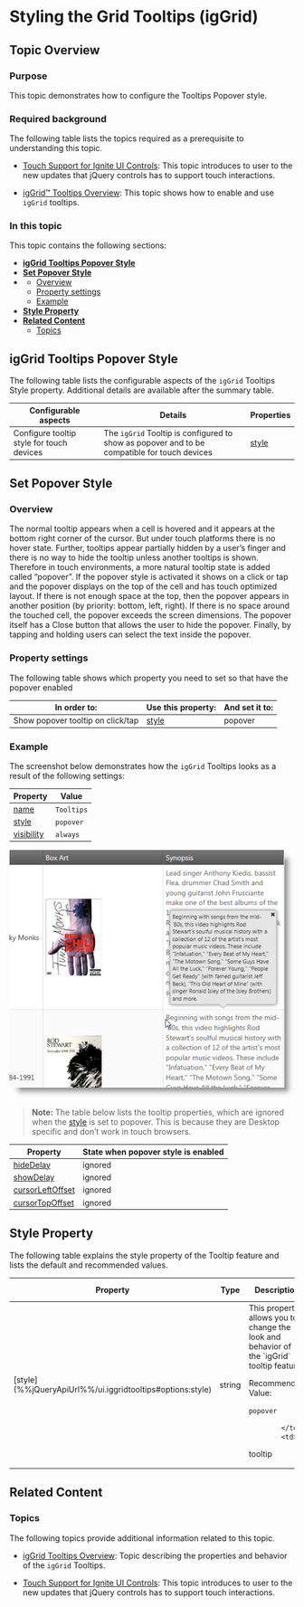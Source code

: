﻿<!--
|metadata|
{
    "fileName": "iggrid-popover-style-for-tooltips",
    "controlName": "igGrid",
    "tags": []
}
|metadata|
-->

# Styling the Grid Tooltips (igGrid)

## Topic Overview

### Purpose

This topic demonstrates how to configure the Tooltips Popover style.

### Required background

The following table lists the topics required as a prerequisite to understanding this topic.

- [Touch Support for Ignite UI Controls](Touch-Support-for-NetAdvantage-for-jQuery-Controls.html): This topic introduces to user to the new updates that jQuery controls has to support touch interactions.

- [igGrid™ Tooltips Overview](igGrid-Tooltips-Overview.html): This topic shows how to enable and use `igGrid` tooltips.



### In this topic

This topic contains the following sections:

-   [**igGrid Tooltips Popover Style**](#summary)
-   [**Set Popover Style**](#popover)
-   -   [Overview](#popover-overview)
    -   [Property settings](#popover-property)
    -   [Example](#popover-example)
-   [**Style Property**](#style)
-   [**Related Content**](#related-content)
    -   [Topics](#topics)


## <a id="summary"></a> igGrid Tooltips Popover Style

The following table lists the configurable aspects of the `igGrid` Tooltips Style property. Additional details are available after the summary table.

Configurable aspects | Details | Properties
---|---|---
Configure tooltip style for touch devices | The `igGrid` Tooltip is configured to show as popover and to be compatible for touch devices | [style](%%jQueryApiUrl%%/ui.iggridtooltips#options:style)



## <a id="popover"></a> Set Popover Style

### <a id="popover-overview"></a> Overview

The normal tooltip appears when a cell is hovered and it appears at the bottom right corner of the cursor. But under touch platforms there is no hover state. Further, tooltips appear partially hidden by a user’s finger and there is no way to hide the tooltip unless another tooltips is shown. Therefore in touch environments, a more natural tooltip state is added called “popover”. If the popover style is activated it shows on a click or tap and the popover displays on the top of the cell and has touch optimized layout. If there is not enough space at the top, then the popover appears in another position (by priority: bottom, left, right). If there is no space around the touched cell, the popover exceeds the screen dimensions. The popover itself has a Close button that allows the user to hide the popover. Finally, by tapping and holding users can select the text inside the popover.

### <a id="popover-property"></a> Property settings

The following table shows which property you need to set so that have the popover enabled

In order to: | Use this property: | And set it to:
---|---|---
Show popover tooltip on click/tap | [style](%%jQueryApiUrl%%/ui.iggridtooltips#options:style) | popover



### <a id="popover-example"></a> Example

The screenshot below demonstrates how the `igGrid` Tooltips looks as a result of the following settings:

Property | Value
---|---
[name](%%jQueryApiUrl%%/ui.iggridtooltips#options:name) | `Tooltips`
[style](%%jQueryApiUrl%%/ui.iggridtooltips#options:style) | `popover`
[visibility](%%jQueryApiUrl%%/ui.iggridtooltips#options:visibility) | `always`


![](images/03_TouchGrid_TooltipsPopover_1.png)

> **Note:** The table below lists the tooltip properties, which are ignored when the [style](%%jQueryApiUrl%%/ui.iggridtooltips#options:style) is set to popover. This is because they are Desktop specific and don’t work in touch browsers.

Property | State when popover style is enabled
---|---
[hideDelay](%%jQueryApiUrl%%/ui.iggridtooltips#options:hideDelay) | ignored
[showDelay](%%jQueryApiUrl%%/ui.iggridtooltips#options:showDelay) | ignored
[cursorLeftOffset](%%jQueryApiUrl%%/ui.iggridtooltips#options:cursorLeftOffset) | ignored
[cursorTopOffset](%%jQueryApiUrl%%/ui.iggridtooltips#options:cursorTopOffset) | ignored



## <a id="style"></a> Style Property

The following table explains the style property of the Tooltip feature and lists the default and recommended values.

<table class="table">
	<thead>
		<tr>
            <th>
Property
			</th>
            <th>
Type
			</th>
            <th>
Description
			</th>
            <th>
Default Value
			</th>
        </tr>
	</thead>
	<tbody>
        <tr>
            <td>
[style](%%jQueryApiUrl%%/ui.iggridtooltips#options:style)
			</td>
            <td>
string
			</td>
            <td>
This property allows you to change the look and behavior of the `igGrid` tooltip feature. <br />
            
Recommended Value: <br />
            
`popover`
                
            </td>
            <td>
tooltip
			</td>
        </tr>
    </tbody>
</table>


## <a id="related-content"></a> Related Content

### <a id="topics"></a> Topics

The following topics provide additional information related to this topic.

- [igGrid Tooltips Overview](igGrid-Tooltips-Overview.html): Topic describing the properties and behavior of the `igGrid` Tooltips.

- [Touch Support for Ignite UI Controls](Touch-Support-for-NetAdvantage-for-jQuery-Controls.html): This topic introduces to user to the new updates that jQuery controls has to support touch interactions.





 

 


